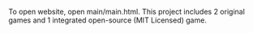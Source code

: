 To open website, open main/main.html.
This project includes 2 original games and 1 integrated open-source (MIT Licensed) game.
